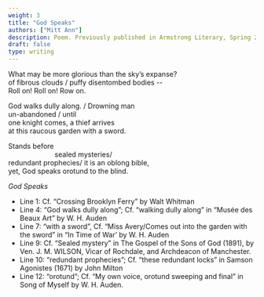 ```yaml
---
weight: 3
title: "God Speaks"
authors: ["Mitt Ann"]
description: Poem. Previously published in Armstrong Literary, Spring 2022.
draft: false
type: writing
---
```


What may be more glorious than the sky’s expanse?  
of fibrous clouds / puffy disentombed bodies --  
Roll on! Roll on! Row on.

God walks dully along. / Drowning man  
un-abandoned / until  
one knight comes, a thief arrives  
at this raucous garden with a sword.

Stands before  
&nbsp; &nbsp; &nbsp; &nbsp;  &nbsp;  &nbsp;  &nbsp;  &nbsp;  &nbsp;  &nbsp;  &nbsp;  &nbsp; sealed mysteries/  
redundant prophecies/ it is an oblong bible,  
yet, God speaks orotund to the blind.

*God Speaks*
- Line 1: Cf. “Crossing Brooklyn Ferry” by Walt Whitman
- Line 4: “God walks dully along”; Cf. “walking dully along” in “Musée des Beaux Art” by W. H. Auden
- Line 7: “with a sword”, Cf. “Miss Avery/Comes out into the garden with the sword” in “In Time of War’ by W. H. Auden
- Line 9: Cf. “Sealed mystery” in The Gospel of the Sons of God (1891), by Ven. J. M. WILSON, Vicar of Rochdale, and Archdeacon of Manchester.
- Line 10: “redundant prophecies”; Cf. “these redundant locks” in Samson Agonistes (1671) by John Milton
- Line 12: “orotund”; Cf. “My own voice, orotund sweeping and final” in Song of Myself by W. H. Auden.
